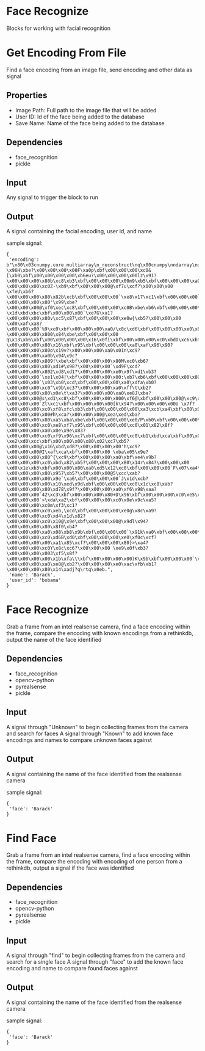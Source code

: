 # Face Recognize

Blocks for working with facial recognition

Get Encoding From File
========
Find a face encoding from an image file, send encoding and other data as signal

Properties
--------------
- Image Path: Full path to the image file that will be added
- User ID: Id of the face being added to the database
- Save Name: Name of the face being added to the database

Dependencies
----------------
- face_recognition
- pickle

Input
-------
Any signal to trigger the block to run

Output
-------
A signal containing the facial encoding, user id, and name

sample signal: 

```
{
 'encoding': b"\x80\x03cnumpy.core.multiarray\n_reconstruct\nq\x00cnumpy\nndarray\nq\x01K\x00\x85q\x02C\x01bq\x03\x87q\x04Rq\x05(K\x01K\x80\x85q\x06cnumpy\ndtype\nq\x07X\x02\x00\x00\x00f8q\x08K\x00K\x01\x87q\tRq\n(K\x03X\x01\x00\x00\x00<q\x0bNNNJ\xff\xff\xff\xffJ\xff\xff\xff\xffK\x00tq\x0cb\x89B\x00\x04\x00\x00\x00\x00\x00\xc0\xd6\xd5\xb8\xbf\x00\x00\x00 \x96H\xbe?\x00\x00\x00\x00F\xa0p\xbf\x00\x00\x00\xc0&[\xb0\xbf\x00\x00\x00\x00\xb6eu?\x00\x00\x00\x00lz\x91?\x00\x00\x00\x80b\xc8\xb3\xbf\x00\x00\x00\x00m9\xb5\xbf\x00\x00\x00\xa0\x88\xf9\xc7?\x00\x00\x00\xc0Z-\xb9\xbf\x00\x00\x00@\xf7u\xcf?\x00\x00\x00 \xfeU\xb6?\x00\x00\x00\x80\x82b\xcb\xbf\x00\x00\x00`\xe8\x17\xc1\xbf\x00\x00\x00`CY\xa7?\x00\x00\x00\x80'\x99\xbe?\x00\x00\x00@\xf0\xec\xc8\xbf\x00\x00\x00\xc0B\xbe\xb6\xbf\x00\x00\x00\x80\xf3\xf7\xbd\xbf\x00\x00\x00 \x1d\xbd\xbc\xbf\x00\x00\x00`\xe7G\xa1?\x00\x00\x00\x80v\xc5\x87\xbf\x00\x00\x00\xe0w{\xb5?\x00\x00\x00 \xd0\xaf\xa8?\x00\x00\x00`%9\xc0\xbf\x00\x00\x00\xa0/\x8c\xd6\xbf\x00\x00\x00\xe0\x83\x99\xaa\xbf\x00\x00\x00@I\x13\xc7\xbf\x00\x00\x00\x00\xe0\x150?\x00\x00\x00\x800\x84\xbe\xbf\x00\x00\x00 q\x13\xb6\xbf\x00\x00\x00\x00\x16\x0fi\xbf\x00\x00\x00\xc0\xbdO\xc6\xbf\x00\x00\x00\x00Q\x01\xbc\xbf\x00\x00\x00\x80\x8f\xee\x9d?\x00\x00\x00\x80\x16\xbf\x95\xbf\x00\x00\x00\xa0\xaf\x96\x90?\x00\x00\x00\x80o\x19v?\x00\x00\x00\xa0\x01n\xc9?\x00\x00\x00\xa0b\x94\x9c?\x00\x00\x00\x809!\xbe\xbf\x00\x00\x00\x80M\xc0\xb6?\x00\x00\x00\x80\xd1#\x98?\x00\x00\x00`\xd9F\xcd?\x00\x00\x00\x802\xd8\xd1?\x00\x00\x00\xe0\x9f\xd1\xb3?\x00\x00\x00`\xe1\x04|\xbf\x00\x00\x00\x00:\xb7\xb6\xbf\x00\x00\x00\x80\r\x99\xbc?\x00\x00\x00`\x03\xb0\xcd\xbf\x00\x00\x00\xa0\xdfa\xb0?\x00\x00\x00\xc0^\x9b\xc3?\x00\x00\x00\xa0\xff\t\xb2?\x00\x00\x00\x80\x0e\t\xa3?\x00\x00\x00\xa0\xe8J\xba?\x00\x00\x00@s\xd1\xc8\xbf\x00\x00\x00\x000\xf6@\xbf\x00\x00\x00@\xc9\xe3\xb8?\x00\x00\x00`Zl\xc1\xbf\x00\x00\x00\x00[k\x94?\x00\x00\x00\x00U \x7f?\x00\x00\x00\xc0\xf8\xfc\xb3\xbf\x00\x00\x00\x00\xa3\xcb\xa4\xbf\x00\x00\x00@d\xff\xa2?\x00\x00\x00\x00#h\xca?\x00\x00\x00@\xea\xed\xba?\x00\x00\x00\x80\xa5\xba\xbe\xbf\x00\x00\x00\xe0/P\xb0\xbf\x00\x00\x00\x80tY\xc1?\x00\x00\x00\xc0\xe8\xf7\x95\xbf\x00\x00\x00\xc0\x01\x82\x8f?\x00\x00\x00\xa0\x0e\x9e\x83?\x00\x00\x00\xc0\xf9\x96\xc7\xbf\x00\x00\x00\xc0\xb1\xbd\xca\xbf\x00\x00\x00 \xe2\xd0\xcc\xbf\x00\x00\x00\x80\x02\xc7\xb5?\x00\x00\x00@\x16\xbd\xd8?\x00\x00\x00\x00'h\xc9?\x00\x00\x00@I\xaf\xca\xbf\x00\x00\x00 \xba\x05\x9e?\x00\x00\x00\x80^{\xc9\xbf\x00\x00\x00\xa0\xbf\xe4\x9b?\x00\x00\x00\xc0\xbd\x82\xb5?\x00\x00\x00\x80\x14r\x84?\x00\x00\x00 \xd0\x1e\xb3\xbf\x00\x00\x00\xa0\xd5\x12\xc0\xbf\x00\x00\x00`F\x07\xa4\xbf\x00\x00\x00\x80\x93*\xad?\x00\x00\x00\x80\x957\xb5?\x00\x00\x00@5\xcc\xab?\x00\x00\x00\x00\x9e`\xa6\xbf\x00\x00\x00`J\x1d\xcb?\x00\x00\x00\x00\x10\xed\x9d\xbf\x00\x00\x00\xc0\x1c\xc8\xab?\x00\x00\x00\x80\xd78\x9f?\x00\x00\x00\xa0\xf6\x98\xaa?\x00\x00\x00`42\xc3\xbf\x00\x00\x00\x80+D\x96\xbf\x00\x00\x00\xc0\xe5\xc1\xc6\xbf\x00\x00\x00\x80\xf1\xc6\xb1\xbf\x00\x00\x00\x80\xd4\x06\x86?\x00\x00\x00`>\xda\xa2\xbf\x00\x00\x00\xc0\x0e\x9c\xa5?\x00\x00\x00\xc0m\xf3\xc1?\x00\x00\x00\xc0\xeb,\xcd\xbf\x00\x00\x00\xe0g\x8c\xa9?\x00\x00\x00\xc0\xd4\x1d\x82?\x00\x00\x00\xc0\x10@\x9e\xbf\x00\x00\x00@\x9dl\x94?\x00\x00\x00\x80\x8f0\xb4?\x00\x00\x00\xa0\x08\xb8\x9b\xbf\x00\x00\x00`\x91k\xa0\xbf\x00\x00\x00\x00+:\xad?\x00\x00\x00\xc0\xd6B\xd0\xbf\x00\x00\x00\xe0\xf0c\xcf?\x00\x00\x00\x00\xa1\x85\xcf?\x00\x00\x00\x80}>\xa4?\x00\x00\x00\xc0Y\x8c\xc6?\x00\x00\x00 \xe9\x0f\xb3?\x00\x00\x00\x003\xf5\x8f?\x00\x00\x00\x00\x1b\xfa\\\xbf\x00\x00\x00\x00)K\x9b\xbf\x00\x00\x00`\xbf\x1a\xc7\xbf\x00\x00\x00\xe0\xfaf\xaa\xbf\x00\x00\x00\x80V\xd2\xa9?\x00\x00\x00\xa0\xe8@\xb2?\x00\x00\x00\xe0\xac\xfb\xb1?\x00\x00\x00\x80\x14\xadj?q\rtq\x0eb.", 
 'name': 'Barack', 
 'user_id': 'bobama'
}
```


Face Recognize
========
Grab a frame from an intel realsense camera, find a face encoding within the frame, compare the encoding with known encodings from a rethinkdb, output the name of the face identified

Dependencies
----------------
- face_recognition
- opencv-python
- pyrealsense
- pickle

Input
-------
A signal through "Unknown" to begin collecting frames from the camera and search for faces
A signal through "Known" to add known face encodings and names to compare unknown faces against

Output
-------
A signal containing the name of the face identified from the realsense camera

sample signal: 

```
{
 'face': 'Barack'
}
```

Find Face
========
Grab a frame from an intel realsense camera, find a face encoding within the frame, compare the encoding with encoding of one person from a rethinkdb, output a signal if the face was identified

Dependencies
----------------
- face_recognition
- opencv-python
- pyrealsense
- pickle

Input
-------
A signal through "find" to begin collecting frames from the camera and search for a single face
A signal through "face" to add the known face encoding and name to compare found faces against

Output
-------
A signal containing the name of the face identified from the realsense camera

sample signal: 

```
{
 'face': 'Barack'
}
```
